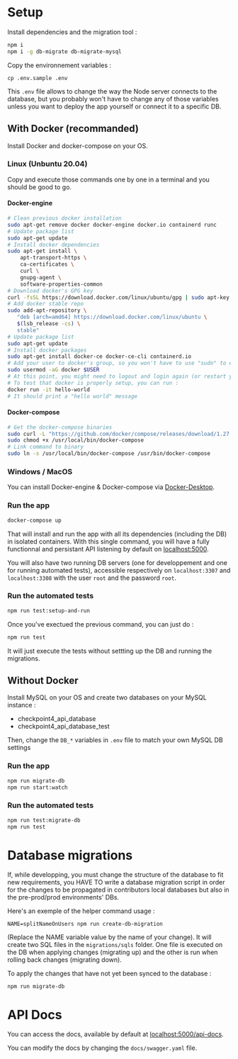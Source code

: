 # Setup

Install dependencies and the migration tool :
```sh
npm i
npm i -g db-migrate db-migrate-mysql
```
Copy the environnement variables : 
```
cp .env.sample .env
```
This `.env` file allows to change the way the Node server connects to the database, but you probably won't have to change any of those variables unless you want to deploy the app yourself or connect it to a specific DB.

## With Docker (recommanded)

Install Docker and docker-compose on your OS.

### Linux (Unbuntu 20.04)

Copy and execute those commands one by one in a terminal and you should be good to go.

#### Docker-engine

```sh
# Clean previous docker installation
sudo apt-get remove docker docker-engine docker.io containerd runc
# Update package list
sudo apt-get update
# Install docker dependencies
sudo apt-get install \
    apt-transport-https \
    ca-certificates \
    curl \
    gnupg-agent \
    software-properties-common
# Download docker's GPG key
curl -fsSL https://download.docker.com/linux/ubuntu/gpg | sudo apt-key add -
# Add docker stable repo
sudo add-apt-repository \
   "deb [arch=amd64] https://download.docker.com/linux/ubuntu \
   $(lsb_release -cs) \
   stable"
# Update package list
sudo apt-get update
# Install docker packages
sudo apt-get install docker-ce docker-ce-cli containerd.io
# Add your user to docker's group, so you won't have to use "sudo" to execute Docker
sudo usermod -aG docker $USER
# At this point, you might need to logout and login again (or restart your machine)
# To test that docker is properly setup, you can run :
docker run -it hello-world
# It should print a "hello world" message
```
#### Docker-compose

```sh
# Get the docker-compose binaries
sudo curl -L "https://github.com/docker/compose/releases/download/1.27.4/docker-compose-$(uname -s)-$(uname -m)" -o /usr/local/bin/docker-compose
sudo chmod +x /usr/local/bin/docker-compose
# Link command to binary 
sudo ln -s /usr/local/bin/docker-compose /usr/bin/docker-compose
```

### Windows / MacOS

You can install Docker-engine & Docker-compose via [Docker-Desktop](https://www.docker.com/products/docker-desktop).

### Run the app

```sh
docker-compose up
```
That will install and run the app with all its dependencies (including the DB) in isolated containers. With this single command, you will have a fully functionnal and persistant API listening by default on [localhost:5000](http://localhost:5000). 

You will also have two running DB servers (one for developpement and one for running automated tests), accessible respectively on `localhost:3307` and `localhost:3308` with the user `root` and the password `root`.

### Run the automated tests
```sh
npm run test:setup-and-run
```
Once you've exectued the previous command, you can just do : 
```sh
npm run test
```
It will just execute the tests without settting up the DB and running the migrations.

## Without Docker

Install MySQL on your OS and create two databases on your MySQL instance :
- checkpoint4_api_database
- checkpoint4_api_database_test

Then, change the `DB_*` variables in `.env` file to match your own MySQL DB settings

### Run the app

```sh
npm run migrate-db
npm run start:watch
```

### Run the automated tests

```sh
npm run test:migrate-db
npm run test
```

# Database migrations

If, while developping, you must change the structure of the database to fit new requirements, 
you HAVE TO write a database migration script in order for the changes to be propagated 
in contributors local databases but also in the pre-prod/prod environments' DBs.

Here's an exemple of the helper command usage : 
```
NAME=splitNameOnUsers npm run create-db-migration
```
(Replace the NAME variable value by the name of your change). It will create two SQL files in the `migrations/sqls` folder. One file is executed on the DB when applying changes (migrating up) and the other is run when rolling back changes (migrating down).

To apply the changes that have not yet been synced to the database :
```
npm run migrate-db
```

# API Docs
You can access the docs, available by default at [localhost:5000/api-docs](http://localhost:5000/api-docs).

You can modify the docs by changing the `docs/swagger.yaml` file.

